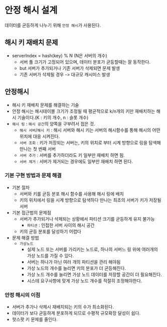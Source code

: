 # 안정 해시 설계
데이터를 균등하게 나누기 위해 `안정 해시`가 사용된다.

## 해시 키 재배치 문제
- serverIndex = hash(key) % N (N은 서버의 개수)
    - 서버 풀 크기가 고정되어 있으며, 데이터 분포가 균등할때는 잘 동작한다. 
    - but 서버가 추가되거나 기존 서버가 삭제되면 문제 발생
    - 기존 서버가 삭제될 경우 -> 대규모 캐시미스 발생
    
## 안정해시
- 해시 키 재배치 문제를 해결하는 기술
- 안정 해시는 해시테이블 크기가 조정될 때 평균적으로 k/n개의 키만 재배치하는 해시 기술이다.(K : 키의 개수, n : 슬롯 개수)
- `해시 링` : `해시 공간`의 양쪽을 구부려서 접은 것. 
    - `해시 서버`/`해시 키` : 해시 서버와 해시 키는 서버의 해시함수를 통해 해시의 어떤 위치에 대응 시켜진다.
    - `서버 조회` : 키가 저장되는 서버는, 키의 위치로 부터 시계 방향으로 링을 탐색해 만나는 첫 번째 서버
    - `서버 추가` : 서버를 추가하더라도 키 일부만 재배치 하면 됨. 
    - `서버 제거` : 서버가 제거되는 경우에도 일부만 재배치 하면 된다.

    
### 기본 구현 방법과 문제 해결
- 기본 절차
  - 서버와 키를 균등 분포 해시 함수를 사용해 해시 링에 배치
  - 키의 위치에서 링을 시계 방향으로 탐색하다 만나는 최초의 서버가 키가 저장될 서버
- 기본 접근법의 문제점
  - 서버가 추가되거나 삭제되는 상황에서 파티션 크기를 균등하게 유지 불가능
    - `파티션` : 인접한 서버 사이의 해시 공간
  - 키의 균등 분포를 달성하기 어렵다
- 문제 해결 방법
  - `가상노드`
    - 실제 노드 또는 서버를 가리키는 노드로, 하나의 서버느 링 위에 여러개의 가상 노드를 가질 수 있다.
    - 서버는 하나가 아닌 여러 개의 파티션을 관리 해야됨
    - 가상 노드의 개수를 늘리면 키의 분포가 더 균등해진다.
    - 가상 노드 개수를 늘리면 가상 노드 데이터를 저장할 공간이 더 필요해진다.
    - 시스테 요구사항에 맞게 가상 노드 개수를 적절히 조정해야한다.

### 안정 해시의 이점
- 서버가 추가나 삭제시 재배치되는 키의 수가 최소화된다.
- 데이터가 보다 균등하게 분포하게 되므로 수평적 규모확장 달성이 쉽다.
- 핫스팟 키 문제를 줄인다.
